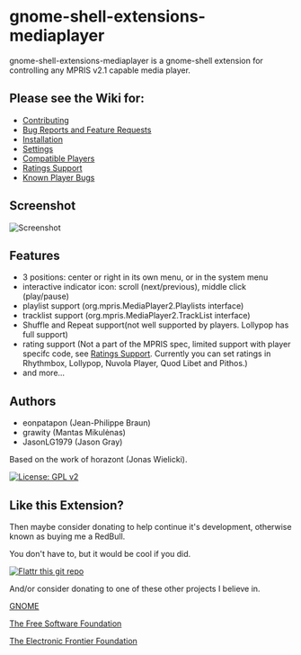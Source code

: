 # gnome-shell-extensions-mediaplayer

gnome-shell-extensions-mediaplayer is a gnome-shell extension for controlling
any MPRIS v2.1 capable media player.

## Please see the Wiki for:
  * [Contributing](https://github.com/JasonLG1979/gnome-shell-extensions-mediaplayer/wiki/Contributing)
  * [Bug Reports and Feature Requests](https://github.com/JasonLG1979/gnome-shell-extensions-mediaplayer/wiki/Bug-Reports-and-Feature-Requests)
  * [Installation](https://github.com/JasonLG1979/gnome-shell-extensions-mediaplayer/wiki/Installation)
  * [Settings](https://github.com/JasonLG1979/gnome-shell-extensions-mediaplayer/wiki/Settings)
  * [Compatible Players](https://github.com/JasonLG1979/gnome-shell-extensions-mediaplayer/wiki/Compatible-players)
  * [Ratings Support](https://github.com/JasonLG1979/gnome-shell-extensions-mediaplayer/wiki/Ratings-Support)
  * [Known Player Bugs](https://github.com/JasonLG1979/gnome-shell-extensions-mediaplayer/wiki/Known-Player-Bugs)

## Screenshot

![Screenshot](https://github.com/JasonLG1979/gnome-shell-extensions-mediaplayer/raw/master/data/screenshot.png)

## Features

- 3 positions: center or right in its own menu, or in the system menu
- interactive indicator icon: scroll (next/previous), middle click (play/pause)
- playlist support (org.mpris.MediaPlayer2.Playlists interface)
- tracklist support (org.mpris.MediaPlayer2.TrackList interface)
- Shuffle and Repeat support(not well supported by players. Lollypop has full support)
- rating support (Not a part of the MPRIS spec, limited support with player specifc code, see [Ratings Support](https://github.com/JasonLG1979/gnome-shell-extensions-mediaplayer/wiki/Ratings-Support). Currently you can set ratings in Rhythmbox, Lollypop, Nuvola Player, Quod Libet and Pithos.)
- and more...

## Authors

  * eonpatapon (Jean-Philippe Braun)
  * grawity (Mantas Mikulėnas)
  * JasonLG1979 (Jason Gray)

Based on the work of horazont (Jonas Wielicki).

[![License: GPL v2](https://img.shields.io/badge/License-GPL%20v2-blue.svg)](https://www.gnu.org/licenses/old-licenses/gpl-2.0.en.html)

## Like this Extension?

Then maybe consider donating to help continue it's development, otherwise known as buying me a RedBull.

You don't have to, but it would be cool if you did.

[![Flattr this git repo](https://api.flattr.com/button/flattr-badge-large.png)](https://flattr.com/submit/auto?user_id=JasonLG1979&url=https://github.com/JasonLG1979/gnome-shell-extensions-mediaplayer)

And/or consider donating to one of these other projects I believe in.

[GNOME](https://www.gnome.org/support-gnome/donate/)

[The Free Software Foundation](https://www.fsf.org/about/ways-to-donate/)

[The Electronic Frontier Foundation](https://supporters.eff.org/donate/)

